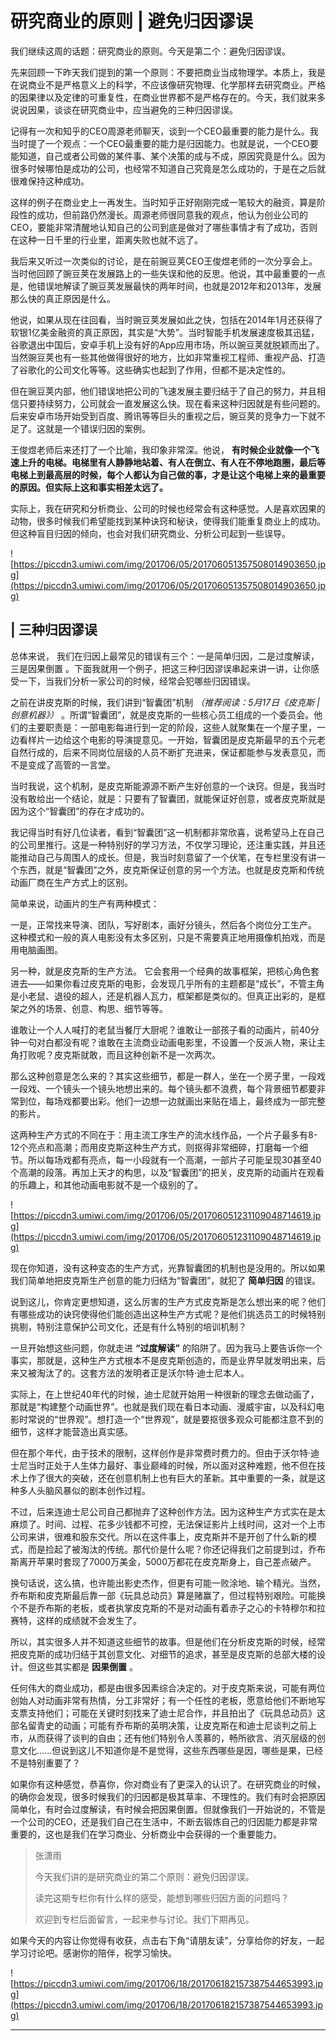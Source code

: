 # 研究商业的原则 | 避免归因谬误

我们继续这周的话题：研究商业的原则。今天是第二个：避免归因谬误。

先来回顾一下昨天我们提到的第一个原则：不要把商业当成物理学。本质上，我是在说商业不是严格意义上的科学，不应该像研究物理、化学那样去研究商业。严格的因果律以及定律的可重复性，在商业世界都不是严格存在的。今天，我们就来多说说因果，谈谈在研究商业中，应当避免的三种归因谬误。

记得有一次和知乎的CEO周源老师聊天，谈到一个CEO最重要的能力是什么。我当时提了一个观点：一个CEO最重要的能力是归因能力。也就是说，一个CEO要能知道，自己或者公司做的某件事、某个决策的成与不成，原因究竟是什么。因为很多时候哪怕是成功的公司，也经常不知道自己究竟是怎么成功的，于是在之后就很难保持这种成功。

这样的例子在商业史上一再发生。当时知乎正好刚刚完成一笔较大的融资，算是阶段性的成功，但前路仍然漫长。周源老师很同意我的观点，他认为创业公司的CEO，要能非常清醒地认知自己的公司到底是做对了哪些事情才有了成功，否则在这种一日千里的行业里，距离失败也就不远了。

我后来又听过一次类似的讨论，是在前豌豆荚CEO王俊煜老师的一次分享会上。当时他回顾了豌豆荚在发展路上的一些失误和他的反思。他说，其中最重要的一点是，他错误地解读了豌豆荚发展最快的两年时间，也就是2012年和2013年，发展那么快的真正原因是什么。

他说，如果从现在往回看，当时豌豆荚发展如此之快，包括在2014年1月还获得了软银1亿美金融资的真正原因，其实是“大势”。当时智能手机发展速度极其迅猛，谷歌退出中国后，安卓手机上没有好的App应用市场，所以豌豆荚就脱颖而出了。当然豌豆荚也有一些其他做得很好的地方，比如非常重视工程师、重视产品、打造了谷歌化的公司文化等等。这些确实也起到了作用，但都不是决定性的。

但在豌豆荚内部，他们错误地把公司的飞速发展主要归结于了自己的努力，并且相信只要持续努力，公司就会一直发展这么快。现在看来这种归因就是有些问题的。后来安卓市场开始受到百度、腾讯等等巨头的重视之后，豌豆荚的竞争力一下就不足了。这就是一个错误归因的案例。

王俊煜老师后来还打了一个比喻，我印象非常深。他说， **有时候企业就像一个飞速上升的电梯。电梯里有人静静地站着、有人在倒立、有人在不停地跑圈，最后等电梯上到最高层的时候，每个人都认为自己做的事，才是让这个电梯上来的最重要的原因。但实际上这和事实相差太远了。**

实际上，我在研究和分析商业、公司的时候也经常会有这种感觉。人是喜欢因果的动物，很多时候我们希望能找到某种诀窍和秘诀，使得我们能重复商业上的成功。但这种盲目归因的倾向，也会对我们研究商业、分析公司起到一些误导。

![https://piccdn3.umiwi.com/img/201706/05/201706051357508014903650.jpg](https://piccdn3.umiwi.com/img/201706/05/201706051357508014903650.jpg)

## | 三种归因谬误

总体来说， 我们在归因上最常见的错误有三个：一是简单归因，二是过度解读，三是因果倒置 。下面我就用一个例子，把这三种归因谬误串起来讲一讲，让你感受一下，当我们分析一家公司的时候，经常会犯哪些归因错误。

之前在讲皮克斯的时候，我们讲到“智囊团”机制 *（推荐阅读：5月17日《皮克斯 | 创意机器》）* 。所谓“智囊团”，就是皮克斯的一些核心员工组成的一个委员会。他们的主要职责是：一部电影每进行到一定的阶段，这些人就聚集在一个屋子里，一边看样片一边给这个电影的导演提意见。一开始，智囊团是皮克斯最早的五个元老自然行成的，后来不同岗位层级的人员不断扩充进来，保证都能参与发表意见，而不是变成了高管的一言堂。

当时我说，这个机制，是皮克斯能源源不断产生好创意的一个诀窍。但是，我当时没有敢给出一个结论，就是：只要有了智囊团，就能保证好创意，或者皮克斯就是因为这个“智囊团”的存在才成功的。

我记得当时有好几位读者，看到“智囊团”这一机制都非常欣喜，说希望马上在自己的公司里推行。这是一种特别好的学习方法，不仅学习理论，还注重实践，并且还能推动自己与周围人的成长。但是，我当时刻意留了一个伏笔，在专栏里没有讲一个东西，就是“智囊团”之外，皮克斯保证创意的另一个方法。也就是皮克斯和传统动画厂商在生产方式上的区别。

简单来说，动画片的生产有两种模式：

一是，正常找来导演、团队，写好剧本，画好分镜头，然后各个岗位分工生产。 这种模式和一般的真人电影没有太多区别，只是不需要真正地用摄像机拍戏，而是用电脑画图。

另一种，就是皮克斯的生产方法。 它会套用一个经典的故事框架，把核心角色套进去——如果你看过皮克斯的电影，会发现几乎所有的主题都是“成长”，不管主角是小老鼠、退役的超人，还是机器人瓦力，框架都是类似的。但真正出彩的，是框架之外的场景、创意、构思、细节等等。

谁敢让一个人人喊打的老鼠当餐厅大厨呢？谁敢让一部孩子看的动画片，前40分钟一句对白都没有呢？谁敢在主流商业动画电影里，不设置一个反派人物，来让主角打败呢？皮克斯就敢，而且这种创新不是一次两次。

那么这种创意是怎么来的？其实这些细节，都是一群人，坐在一个房子里，一段戏一段戏、一个镜头一个镜头地想出来的。每个镜头都不浪费，每个背景细节都要非常到位，每场戏都要出彩。他们一边想一边就画出来贴在墙上，最终成为一部完整的影片。

这两种生产方式的不同在于：用主流工序生产的流水线作品，一个片子最多有8-12个亮点和高潮；而用皮克斯这种生产方式，则抠得非常细碎，打磨每一个细节。所以每场戏都有亮点，每一小段就有一个高潮，一部片子可能呈现30甚至40个高潮的段落。再加上天才的构思，以及“智囊团”的把关，皮克斯的动画片在观看的乐趣上，和其他动画电影就不是一个级别的了。

![https://piccdn3.umiwi.com/img/201706/05/201706051231109048714619.jpg](https://piccdn3.umiwi.com/img/201706/05/201706051231109048714619.jpg)

现在你知道，没有这种变态的生产方式，光靠智囊团的机制也是没用的。所以如果我们简单地把皮克斯生产创意的能力归结为“智囊团”，就犯了 **简单归因** 的错误。

说到这儿，你肯定更想知道，这么厉害的生产方式皮克斯是怎么想出来的呢？他们有哪些成功的诀窍使得他们能创造出这种生产方式呢？是他们挑选员工的时候特别挑剔，特别注意保护公司文化，还是有什么特别的培训机制？

一旦开始想这些问题，你就走进 **“过度解读”** 的陷阱了。因为我马上要告诉你一个事实，那就是，这种生产方式根本不是皮克斯创造的，而是业界早就发明出来，后来又被淘汰了的。这套方法的发明者正是沃尔特·迪士尼本人。

实际上，在上世纪40年代的时候，迪士尼就开始用一种很新的理念去做动画了，那就是“构建整个动画世界”。也就是我们现在看日本动画、漫威宇宙，以及科幻电影时常说的“世界观”。想打造一个“世界观”，就是要抠很多观众可能都注意不到的细节，这样才能营造出真实感。

但在那个年代，由于技术的限制，这样创作是非常费时费力的。但由于沃尔特·迪士尼当时正处于人生体力最好、事业巅峰的时候，所以面对这种难题，他不但在技术上作了很大的突破，还在创意机制上也有巨大的革新。其中重要的一条，就是这种多人头脑风暴似的剧本创作过程。

不过，后来连迪士尼公司自己都抛弃了这种创作方法。因为这种生产方式实在是太麻烦了。时间、过程、花多少钱都不可控，无法保证影片上线时间，这对一个上市公司来讲，很难和股东交代。所以在这件事上，皮克斯并不是开创了什么新的模式，而是捡起了被淘汰的传统。那代价是什么呢？你还记得我们之前提到过，乔布斯离开苹果时套现了7000万美金，5000万都花在皮克斯身上，自己差点破产。

换句话说，这么搞，也许能出影史杰作，但更有可能一败涂地、输个精光。当然，乔布斯和皮克斯最后靠一部《玩具总动员》算是赌赢了，但过程特别艰险。可能换个不是乔布斯的老板，或者执掌皮克斯的不是对动画有着赤子之心的卡特穆尔和拉赛特，这样的成绩就不会发生了。

所以，其实很多人并不知道这些细节的故事。但是他们在分析皮克斯的时候，经常把皮克斯的成功归结于其创意文化、对细节的追求，甚至是皮克斯的总部大楼的设计。但这些其实都是 **因果倒置** 。

任何伟大的商业成功，都是由很多因素综合决定的。对于皮克斯来说，可能有两位创始人对动画非常有热情，分工非常好；有一个任性的老板，愿意给他们不断地写支票支持他们；可能在关键时刻找来了迪士尼合作，并且拍出了《玩具总动员》这部名留青史的动画；可能有乔布斯的英明决策，让皮克斯在和迪士尼谈判之前上市，从而获得了谈判的自由；还有他们特别令人羡慕的，畅所欲言、消灭层级的创意文化......但说到这儿不知道你是不是觉得，这些东西哪些是因，哪些是果，已经不是特别重要了？

如果你有这种感觉，恭喜你，你对商业有了更深入的认识了。在研究商业的时候，的确你会发现，很多时候我们的归因都是极其草率、不理性的。我们有时会把原因简单化，有时会过度解读，有时候会把因果倒置。但就像我们一开始说的，不管是一个公司的CEO，还是我们自己在生活中，不断去锻炼自己的归因能力都是非常重要的，这也是我们在学习商业、分析商业中会获得的一个重要能力。

> 张潇雨
> 
> 今天我们讲的是研究商业的第二个原则：避免归因谬误。
> 
> 读完这期专栏你有什么样的感受，能想到哪些归因方面的问题吗？
> 
> 欢迎到专栏后面留言，一起来参与讨论。我们下期再见。

如果今天的内容让你觉得有收获，点击右下角“请朋友读”，分享给你的好友，一起学习讨论吧。感谢你的陪伴，祝学习愉快。

![https://piccdn3.umiwi.com/img/201706/18/201706182157387544653993.jpg](https://piccdn3.umiwi.com/img/201706/18/201706182157387544653993.jpg)

---
